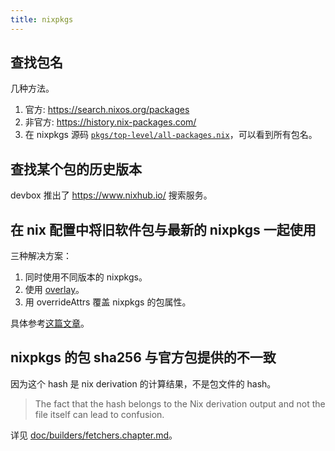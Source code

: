 ```yaml
---
title: nixpkgs
---
```



## 查找包名

几种方法。

1. 官方: https://search.nixos.org/packages
2. 非官方: https://history.nix-packages.com/
3. 在 nixpkgs 源码 [`pkgs/top-level/all-packages.nix`](https://github.com/NixOS/nixpkgs/blob/master/pkgs/top-level/all-packages.nix)，可以看到所有包名。

## 查找某个包的历史版本

devbox 推出了 https://www.nixhub.io/ 搜索服务。

## 在 nix 配置中将旧软件包与最新的 nixpkgs 一起使用

三种解决方案：

1. 同时使用不同版本的 nixpkgs。
2. 使用 [overlay](https://nixos.wiki/wiki/Overlays)。
3. 用 overrideAttrs 覆盖 nixpkgs 的包属性。

具体参考[这篇文章](https://blog.mplanchard.com/posts/installing-a-specific-version-of-a-package-with-nix.html)。

## nixpkgs 的包 sha256 与官方包提供的不一致

因为这个 hash 是 nix derivation 的计算结果，不是包文件的 hash。

> The fact that the hash belongs to the Nix derivation output and not the file itself can lead to confusion.

详见 [doc/builders/fetchers.chapter.md](https://github.com/NixOS/nixpkgs/blob/23.05/doc/builders/fetchers.chapter.md)。
